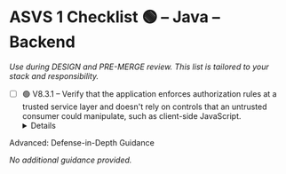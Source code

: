 # ASVS 1 Checklist 🟢 – Java – Backend

_Use during DESIGN and PRE-MERGE review. This list is tailored to your stack and responsibility._

- [ ] 🟢 V8.3.1 – Verify that the application enforces authorization rules at a trusted service layer and doesn't rely on controls that an untrusted consumer could manipulate, such as client-side JavaScript.
  <details>
<summary>Advanced: Defense-in-Depth Guidance</summary>

_No additional guidance provided._

</details>
